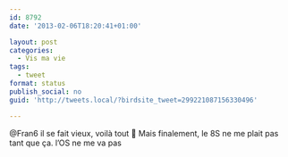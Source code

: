 ```yaml
---
id: 8792
date: '2013-02-06T18:20:41+01:00'

layout: post
categories:
  - Vis ma vie
tags:
  - tweet
format: status
publish_social: no
guid: 'http://tweets.local/?birdsite_tweet=299221087156330496'

---
```


@Fran6 il se fait vieux, voilà tout 🙂 Mais finalement, le 8S ne me plait pas tant que ça. l’OS ne me va pas